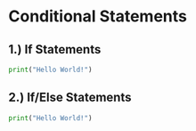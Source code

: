 # Conditional Statements

## 1.) If Statements
```python
print("Hello World!")
```

## 2.) If/Else Statements
```python
print("Hello World!")
```